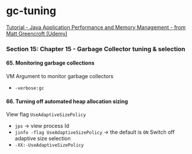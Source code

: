# gc-tuning
[Tutorial - Java Application Performance and Memory Management - from Matt Greencroft (Udemy)](../README.md)

###  Section 15: Chapter 15 - Garbage Collector tuning & selection

#### 65. Monitoring garbage collections

VM Argument to monitor garbage collectors
- `-verbose:gc`

#### 66. Turning off automated heap allocation sizing

View flag `UseAdaptiveSizePolicy`
- `jps` &rarr; view process Id
- `jinfo -flag UseAdaptiveSizePolicy` &rarr; the default is `ON`
Switch off adaptive size selection
- `-XX:-UseAdaptiveSizePolicy`

   